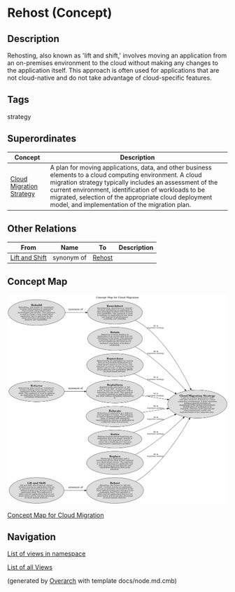 
# Rehost (Concept)
## Description
Rehosting, also known as 'lift and shift,' involves moving an application from an on-premises
          environment to the cloud without making any changes to the application itself. This approach is
          often used for applications that are not cloud-native and do not take advantage of cloud-specific
          features.


## Tags
strategy
## Superordinates
| Concept | Description |
|---|---|
| [Cloud Migration Strategy](../../../software-development/cloud/cloud-migration-strategy.md)| A plan for moving applications, data, and other business elements to a cloud computing environment. A cloud migration strategy typically includes an assessment of the current environment, identification of workloads to be migrated, selection of the appropriate cloud deployment model, and implementation of the migration plan. |
## Other Relations
| From | Name | To | Description |
|---|---|---|---|
| [Lift and Shift](../../../software-development/cloud/migration/lift-and-shift.md) | synonym of | [Rehost](../../../software-development/cloud/migration/rehost.md) |  |

## Concept Map
![Concept Map for Cloud Migration](../../../software-development/cloud/migration/concept-view.png)

[Concept Map for Cloud Migration](../../../software-development/cloud/migration/concept-view.md)


## Navigation
[List of views in namespace](./views-in-namespace.md)

[List of all Views](../../../views.md)


(generated by [Overarch](https://github.com/soulspace-org/overarch) with template docs/node.md.cmb)
